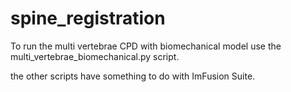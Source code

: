 # spine_registration

To run the multi vertebrae CPD with biomechanical model use the multi_vertebrae_biomechanical.py script.

the other scripts have something to do with ImFusion Suite.

